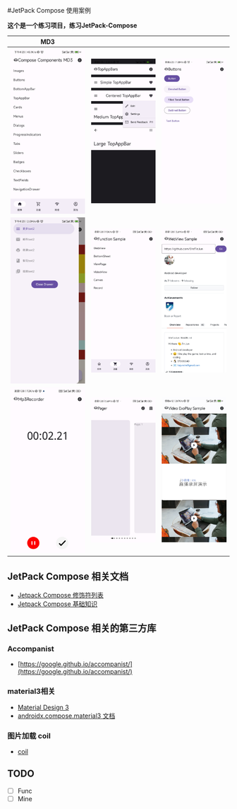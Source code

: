 #JetPack Compose 使用案例

**这个是一个练习项目，练习JetPack-Compose**


|  MD3 |     |  |
| ------- | -------- | ---- |
| ![](image/1650615822316.jpg) | ![](image/1650536737018.jpg) |   ![](image/1650536737021.jpg)   |
| ![](image/1650615822319.jpg) | ![1651053475788](image/1651053475788.jpg) |![1651053475785](image/1651053475785.jpg)|
| ![1651053475778](image/1651053475778.jpg) | ![1651053475781](image/1651053475781.jpg) | ![exo_play](image/exo_play.jpg)|


## JetPack Compose 相关文档
- [Jetpack Compose 修饰符列表](https://developer.android.com/jetpack/compose/modifiers-list?hl=zh-cn#Actions)
- [Jetpack Compose 基础知识](https://developer.android.com/courses/pathways/compose?hl=zh-cn)

## JetPack Compose 相关的第三方库

### Accompanist
- [https://google.github.io/accompanist/](https://google.github.io/accompanist/)

### material3相关
- [Material Design 3](https://m3.material.io/)
- [androidx.compose.material3 文档](https://developer.android.com/reference/kotlin/androidx/compose/material3/package-summary)

### 图片加载 coil
- [coil](https://coil-kt.github.io/coil/compose/)

## TODO
- [ ] Func
- [ ] Mine
